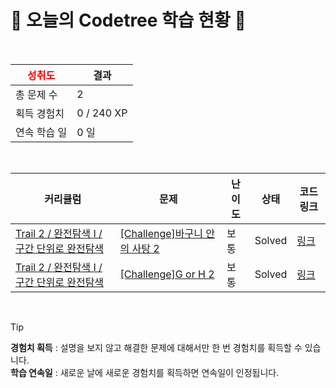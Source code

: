 # 🌲 오늘의 Codetree 학습 현황 🌲

<br />

| <span style="color:red;display:block;text-align:center;"> **성취도**</span> | 결과 |
|---|---|
| 총 문제 수 | 2 |
| 획득 경험치 | 0 / 240 XP |
| 연속 학습 일 | 0 일 |

<br />

|커리큘럼|문제|난이도|상태|코드 링크|
|---|---|---|---|---|
|[Trail 2 / 완전탐색 I / 구간 단위로 완전탐색](https://www.codetree.ai/trail-info/novice-mid/)|[[Challenge]바구니 안의 사탕 2](https://www.codetree.ai/trails/complete/curated-cards/challenge-candy-in-the-basket-2/)|보통|Solved|[링크](https://github.com/NoBrand-pizza/codetree-TILs/blob/main/250215/%EB%B0%94%EA%B5%AC%EB%8B%88%20%EC%95%88%EC%9D%98%20%EC%82%AC%ED%83%95%202/candy-in-the-basket-2.py)|
|[Trail 2 / 완전탐색 I / 구간 단위로 완전탐색](https://www.codetree.ai/trail-info/novice-mid/)|[[Challenge]G or H 2](https://www.codetree.ai/trails/complete/curated-cards/challenge-G-or-H-2/)|보통|Solved|[링크](https://github.com/NoBrand-pizza/codetree-TILs/blob/main/250215/G%20or%20H%202/G-or-H-2.py)|


<br />

> [!TIP]
> **경험치 획득** : 설명을 보지 않고 해결한 문제에 대해서만 한 번 경험치를 획득할 수 있습니다.  
> **학습 연속일** : 새로운 날에 새로운 경험치를 획득하면 연속일이 인정됩니다.

